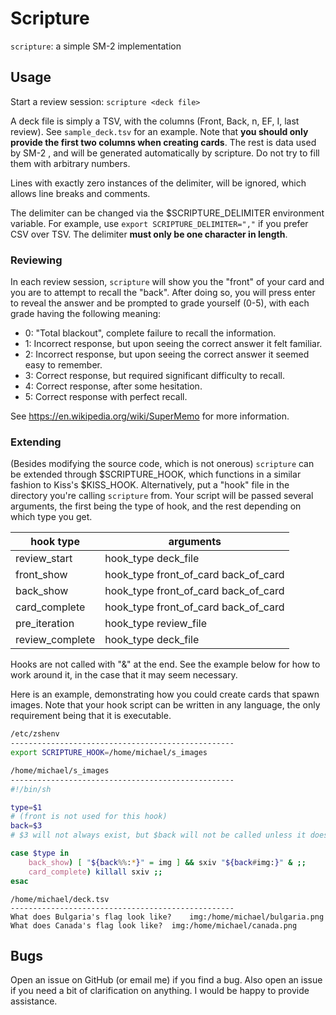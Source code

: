 # Scripture
``scripture``: a simple SM-2 implementation

## Usage
Start a review session: ``scripture <deck file>``

A deck file is simply a TSV, with the columns (Front, Back, n, EF, I, last review). See ``sample_deck.tsv`` for an example. Note that **you should only provide the first two columns when creating cards**. The rest is data used by SM-2 , and will be generated automatically by scripture. Do not try to fill them with arbitrary numbers.

Lines with exactly zero instances of the delimiter, will be ignored, which allows line breaks and comments.

The delimiter can be changed via the $SCRIPTURE_DELIMITER environment variable. For example, use ``export SCRIPTURE_DELIMITER=","`` if you prefer CSV over TSV. The delimiter **must only be one character in length**.

### Reviewing
In each review session, ``scripture`` will show you the "front" of your card and you are to attempt to recall the "back". After doing so, you will press enter to reveal the answer and be prompted to grade yourself (0-5), with each grade having the following meaning:
- 0: "Total blackout", complete failure to recall the information.
- 1: Incorrect response, but upon seeing the correct answer it felt familiar.
- 2: Incorrect response, but upon seeing the correct answer it seemed easy to remember.
- 3: Correct response, but required significant difficulty to recall.
- 4: Correct response, after some hesitation.
- 5: Correct response with perfect recall.

See https://en.wikipedia.org/wiki/SuperMemo for more information.

### Extending
(Besides modifying the source code, which is not onerous) ``scripture`` can be extended through $SCRIPTURE_HOOK, which functions in a similar fashion to Kiss's $KISS_HOOK. Alternatively, put a "hook" file in the directory you're calling ``scripture`` from. Your script will be passed several arguments, the first being the type of hook, and the rest depending on which type you get.

| hook type | arguments |
| ---- | --------- |
| review_start | hook_type deck_file |
| front_show | hook_type front_of_card back_of_card |
| back_show | hook_type front_of_card back_of_card |
| card_complete | hook_type front_of_card back_of_card |
| pre_iteration | hook_type review_file |
| review_complete   | hook_type deck_file |

Hooks are not called with "&" at the end. See the example below for how to work around it, in the case that it may seem necessary.

Here is an example, demonstrating how you could create cards that spawn images. Note that your hook script can be written in any language, the only requirement being that it is executable.
```sh
/etc/zshenv
--------------------------------------------------
export SCRIPTURE_HOOK=/home/michael/s_images
```
```sh
/home/michael/s_images
--------------------------------------------------
#!/bin/sh

type=$1
# (front is not used for this hook)
back=$3
# $3 will not always exist, but $back will not be called unless it does

case $type in
	back_show) [ "${back%%:*}" = img ] && sxiv "${back#img:}" & ;;
	card_complete) killall sxiv ;;
esac
```
```
/home/michael/deck.tsv
--------------------------------------------------
What does Bulgaria's flag look like?	img:/home/michael/bulgaria.png
What does Canada's flag look like?	img:/home/michael/canada.png
```

## Bugs
Open an issue on GitHub (or email me) if you find a bug. Also open an issue if you need a bit of clarification on anything. I would be happy to provide assistance.

